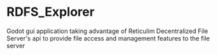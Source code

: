 # RDFS_Explorer
Godot gui application taking advantage of Reticulim Decentralized File Server's api to provide file access and management features to the file server
